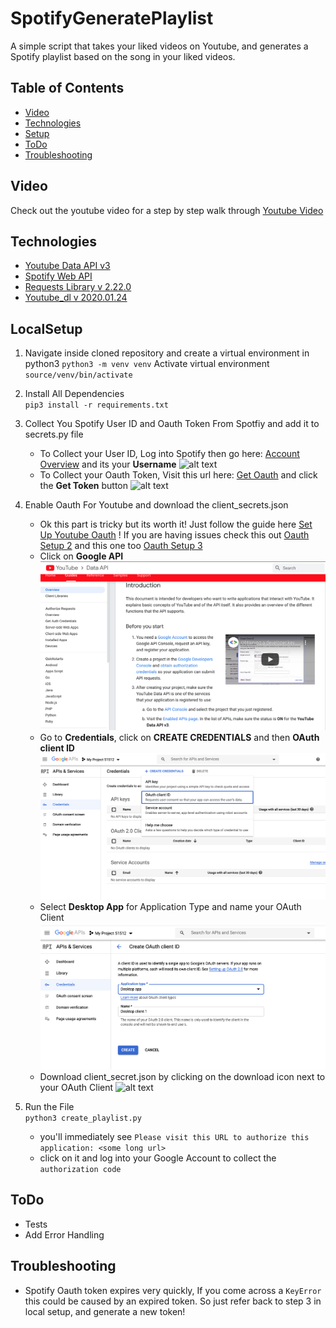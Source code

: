 # SpotifyGeneratePlaylist
A simple script that takes your liked videos on Youtube, and generates a Spotify playlist based on the song in your liked videos.

## Table of Contents
* [Video](#Video)
* [Technologies](#Technologies)
* [Setup](#LocalSetup)
* [ToDo](#ToDo)
* [Troubleshooting](#Troubleshooting)

## Video
Check out the youtube video for a step by step walk through 
[Youtube Video]

## Technologies
* [Youtube Data API v3]
* [Spotify Web API]
* [Requests Library v 2.22.0]
* [Youtube_dl v 2020.01.24]

## LocalSetup
1) Navigate inside cloned repository and create a virtual environment in python3
`python3 -m venv venv`
 Activate virtual environment
 `source/venv/bin/activate`

2) Install All Dependencies   
`pip3 install -r requirements.txt`

3) Collect You Spotify User ID and Oauth Token From Spotfiy and add it to secrets.py file
    * To Collect your User ID, Log into Spotify then go here: [Account Overview] and its your **Username**
    ![alt text](images/userid.png)
    * To Collect your Oauth Token, Visit this url here: [Get Oauth] and click the **Get Token** button
    ![alt text](images/spotify_token.png)

4) Enable Oauth For Youtube and download the client_secrets.json   
    * Ok this part is tricky but its worth it! Just follow the guide here [Set Up Youtube Oauth] ! 
    If you are having issues check this out [Oauth Setup 2] and this one too [Oauth Setup 3]
    * Click on **Google API** ![alt text](images/data_api.png)
    * Go to **Credentials**, click on **CREATE CREDENTIALS** and then **OAuth client ID**
    ![alt text](images/credentials.png)
    * Select **Desktop App** for Application Type and name your OAuth Client ![alt text](images/oauth_client_id.png)
    * Download client_secret.json by clicking on the download icon next to your OAuth Client
    ![alt text](images/download_client_id.png)

5) Run the File  
`python3 create_playlist.py`   
    * you'll immediately see `Please visit this URL to authorize this application: <some long url>`
    * click on it and log into your Google Account to collect the `authorization code`


## ToDo
* Tests
* Add Error Handling

## Troubleshooting
* Spotify Oauth token expires very quickly, If you come across a `KeyError` this could
be caused by an expired token. So just refer back to step 3 in local setup, and generate a new
token!  


   [Youtube Data API v3]: <https://developers.google.com/youtube/v3>
   [Spotify Web API]: <https://developer.spotify.com/documentation/web-api/>
   [Requests Library v 2.22.0]: <https://requests.readthedocs.io/en/master/>
   [Account Overview]: <https://www.spotify.com/us/account/overview/>
   [Get Oauth]: <https://developer.spotify.com/console/post-playlists/>
   [Set Up Youtube Oauth]: <https://developers.google.com/youtube/v3/getting-started/>
   [Oauth Setup 2]:<https://stackoverflow.com/questions/11485271/google-oauth-2-authorization-error-redirect-uri-mismatch/>
   [Youtube Video]:<https://www.youtube.com/watch?v=7J_qcttfnJA/>
   [Youtube_dl v 2020.01.24]:<https://github.com/ytdl-org/youtube-dl/>
   [Oauth Setup 3]:<https://github.com/googleapis/google-api-python-client/blob/master/docs/client-secrets.md/>